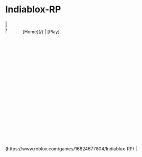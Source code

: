 # Indiablox-RP
<img src="https://tr.rbxcdn.com/180DAY-ff004ab2765cbbbed58ee9ada85f59b3/256/256/Image/Webp/noFilter" alt="Girl in a jacket" width="10%" height="10%">
[Home](/) | [Play](https://www.roblox.com/games/16824677804/Indiablox-RP) |
<br><br>

